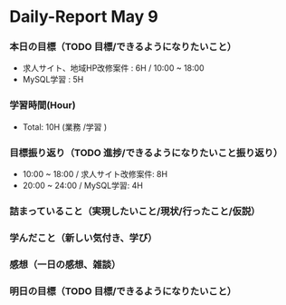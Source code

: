 # Daily-Report May 9

### 本日の目標（TODO 目標/できるようになりたいこと）
- 求人サイト、地域HP改修案件 : 6H / 10:00 ~ 18:00
- MySQL学習 : 5H

### 学習時間(Hour)
- Total: 10H (業務  /学習  )

### 目標振り返り（TODO 進捗/できるようになりたいこと振り返り）
- 10:00 ~ 18:00 / 求人サイト改修案件: 8H
- 20:00 ~ 24:00 / MySQL学習: 4H


### 詰まっていること（実現したいこと/現状/行ったこと/仮説）


### 学んだこと（新しい気付き、学び）


### 感想（一日の感想、雑談）


### 明日の目標（TODO 目標/できるようになりたいこと）

